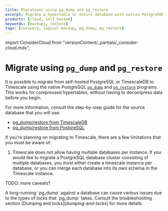 ```yaml
---
title: Migrations using pg_dump and pg_restore
excerpt: Migrate a hypertable or entire database with native PostgreSQL commands
products: [cloud, self_hosted]
keywords: [backups, restore]
tags: [recovery, logical backup, pg_dump, pg_restore]
---
```


import ConsiderCloud from "versionContent/_partials/_consider-cloud.mdx";

# Migrate using `pg_dump` and `pg_restore`

It is possible to migrate from self-hosted PostgreSQL or TimescaleDB to
Timescale using the native PostgreSQL [`pg_dump`][pg_dump] and
[`pg_restore`][pg_restore] programs. This works for compressed hypertables,
without having to decompress data before you begin.

For more information, consult the step-by-step guide for the source database
that you will use:

- [pg_dump/restore from TimescaleDB][from-timescaledb]
- [pg_dump/restore from PostgreSQL][from-postgres]

If you're planning on migrating to Timescale, there are a few limitations that
you must be aware of:

1. Timescale does not allow having multiple databases per instance.
   If you would like to migrate a PostgreSQL database cluster consisting of
   multiple databases, you must either create a timescale instance per
   database, or you can merge each database into its own schema in the
   Timescale instance.

TODO: more caveats?

<Highlight type="info">
A long-running `pg_dump` against a database can cause various issues due to the
types of locks that `pg_dump` takes. Consult the troubleshooting section
[Dumping and locks][dumping-and-locks] for more details.
</Highlight>

[pg_dump]: https://www.postgresql.org/docs/current/static/app-pgdump.html
[pg_restore]: https://www.postgresql.org/docs/current/static/app-pgrestore.html
[from-timescaledb]: /migrate/:currentVersion:/pg-dump-and-restore/pg-dump-restore-from-timescaledb/
[from-postgres]: /migrate/:currentVersion:/pg-dump-and-restore/pg-dump-restore-from-postgres/
